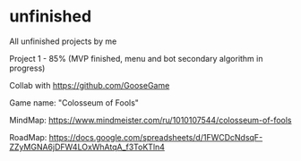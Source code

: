 # unfinished
All unfinished projects by me

Project 1 - 85% (MVP finished, menu and bot secondary algorithm in progress)

Collab with https://github.com/GooseGame

Game name: "Colosseum of Fools"

MindMap: https://www.mindmeister.com/ru/1010107544/colosseum-of-fools

RoadMap: https://docs.google.com/spreadsheets/d/1FWCDcNdsqF-ZZyMGNA6jDFW4LOxWhAtqA_f3ToKTln4
